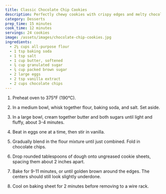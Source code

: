 ```yaml
---
title: Classic Chocolate Chip Cookies
description: Perfectly chewy cookies with crispy edges and melty chocolate chips
category: Desserts
prep_time: 15 minutes
cook_time: 12 minutes
servings: 24 cookies
image: /assets/images/chocolate-chip-cookies.jpg
ingredients:
  - 2¼ cups all-purpose flour
  - 1 tsp baking soda
  - 1 tsp salt
  - 1 cup butter, softened
  - ¾ cup granulated sugar
  - ¾ cup packed brown sugar
  - 2 large eggs
  - 2 tsp vanilla extract
  - 2 cups chocolate chips
---
```


1. Preheat oven to 375°F (190°C).

2. In a medium bowl, whisk together flour, baking soda, and salt. Set aside.

3. In a large bowl, cream together butter and both sugars until light and fluffy, about 3-4 minutes.

4. Beat in eggs one at a time, then stir in vanilla.

5. Gradually blend in the flour mixture until just combined. Fold in chocolate chips.

6. Drop rounded tablespoons of dough onto ungreased cookie sheets, spacing them about 2 inches apart.

7. Bake for 9-11 minutes, or until golden brown around the edges. The centers should still look slightly underdone.

8. Cool on baking sheet for 2 minutes before removing to a wire rack.